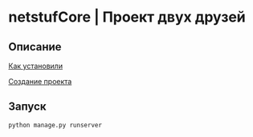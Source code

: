 # netstufCore | Проект двух друзей

## Описание 

[Как установили](https://tutorial.djangogirls.org/ru/django_installation/)

[Создание проекта](https://tutorial.djangogirls.org/ru/django_start_project/)

## Запуск

`python manage.py runserver`